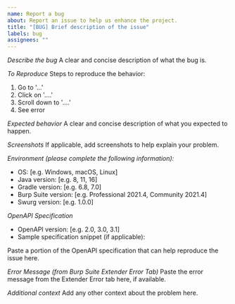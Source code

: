 ```yaml
---
name: Report a bug
about: Report an issue to help us enhance the project.
title: "[BUG] Brief description of the issue"
labels: bug
assignees: ""
---
```


_Describe the bug_
A clear and concise description of what the bug is.

_To Reproduce_
Steps to reproduce the behavior:

1. Go to '...'
2. Click on '....'
3. Scroll down to '....'
4. See error

_Expected behavior_
A clear and concise description of what you expected to happen.

_Screenshots_
If applicable, add screenshots to help explain your problem.

_Environment (please complete the following information):_

- OS: [e.g. Windows, macOS, Linux]
- Java version: [e.g. 8, 11, 16]
- Gradle version: [e.g. 6.8, 7.0]
- Burp Suite version: [e.g. Professional 2021.4, Community 2021.4]
- Swurg version: [e.g. 1.0.0]

_OpenAPI Specification_

- OpenAPI version: [e.g. 2.0, 3.0, 3.1]
- Sample specification snippet (if applicable):

Paste a portion of the OpenAPI specification that can help reproduce the issue here.

_Error Message (from Burp Suite Extender Error Tab)_
Paste the error message from the Extender Error tab here, if available.

_Additional context_
Add any other context about the problem here.
